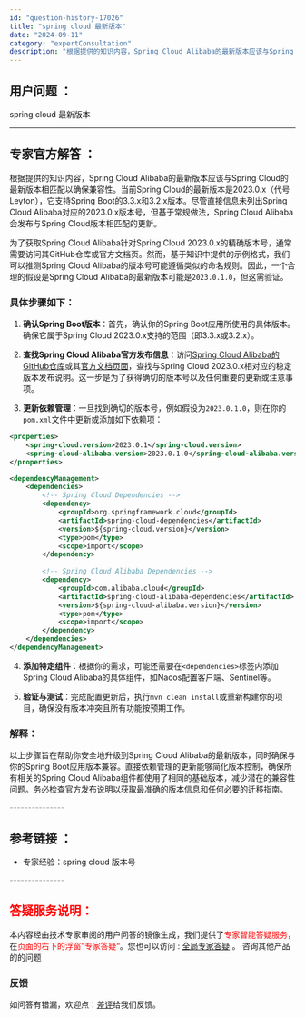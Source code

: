 ```yaml
---
id: "question-history-17026"
title: "spring cloud 最新版本"
date: "2024-09-11"
category: "expertConsultation"
description: "根据提供的知识内容，Spring Cloud Alibaba的最新版本应该与Spring Cloud的最新版本相匹配以确保兼容性。当前Spring Cloud的最新版本是2023.0.x（代号Leyton），它支持Spring Boot的3.3.x和3.2.x版本。尽管直接信息未列出Spring C"
---
```


## 用户问题 ： 
 spring cloud 最新版本  

---------------
## 专家官方解答 ：

根据提供的知识内容，Spring Cloud Alibaba的最新版本应该与Spring Cloud的最新版本相匹配以确保兼容性。当前Spring Cloud的最新版本是2023.0.x（代号Leyton），它支持Spring Boot的3.3.x和3.2.x版本。尽管直接信息未列出Spring Cloud Alibaba对应的2023.0.x版本号，但基于常规做法，Spring Cloud Alibaba会发布与Spring Cloud版本相匹配的更新。

为了获取Spring Cloud Alibaba针对Spring Cloud 2023.0.x的精确版本号，通常需要访问其GitHub仓库或官方文档页。然而，基于知识中提供的示例格式，我们可以推测Spring Cloud Alibaba的版本号可能遵循类似的命名规则。因此，一个合理的假设是Spring Cloud Alibaba的最新版本可能是`2023.0.1.0`，但这需验证。

### 具体步骤如下：

1. **确认Spring Boot版本**：首先，确认你的Spring Boot应用所使用的具体版本。确保它属于Spring Cloud 2023.0.x支持的范围（即3.3.x或3.2.x）。

2. **查找Spring Cloud Alibaba官方发布信息**：访问[Spring Cloud Alibaba的GitHub仓库](https://github.com/alibaba/spring-cloud-alibaba)或其[官方文档页面](https://github.com/alibaba/spring-cloud-alibaba)，查找与Spring Cloud 2023.0.x相对应的稳定版本发布说明。这一步是为了获得确切的版本号以及任何重要的更新或注意事项。

3. **更新依赖管理**：一旦找到确切的版本号，例如假设为`2023.0.1.0`，则在你的`pom.xml`文件中更新或添加如下依赖项：

```xml
<properties>
    <spring-cloud.version>2023.0.1</spring-cloud.version>
    <spring-cloud-alibaba.version>2023.0.1.0</spring-cloud-alibaba.version>
</properties>

<dependencyManagement>
    <dependencies>
        <!-- Spring Cloud Dependencies -->
        <dependency>
            <groupId>org.springframework.cloud</groupId>
            <artifactId>spring-cloud-dependencies</artifactId>
            <version>${spring-cloud.version}</version>
            <type>pom</type>
            <scope>import</scope>
        </dependency>
        
        <!-- Spring Cloud Alibaba Dependencies -->
        <dependency>
            <groupId>com.alibaba.cloud</groupId>
            <artifactId>spring-cloud-alibaba-dependencies</artifactId>
            <version>${spring-cloud-alibaba.version}</version>
            <type>pom</type>
            <scope>import</scope>
        </dependency>
    </dependencies>
</dependencyManagement>
```

4. **添加特定组件**：根据你的需求，可能还需要在`<dependencies>`标签内添加Spring Cloud Alibaba的具体组件，如Nacos配置客户端、Sentinel等。

5. **验证与测试**：完成配置更新后，执行`mvn clean install`或重新构建你的项目，确保没有版本冲突且所有功能按预期工作。

### 解释：
以上步骤旨在帮助你安全地升级到Spring Cloud Alibaba的最新版本，同时确保与你的Spring Boot应用版本兼容。直接依赖管理的更新能够简化版本控制，确保所有相关的Spring Cloud Alibaba组件都使用了相同的基础版本，减少潜在的兼容性问题。务必检查官方发布说明以获取最准确的版本信息和任何必要的迁移指南。


<font color="#949494">---------------</font> 


## 参考链接 ：

* 专家经验：spring cloud 版本号 


 <font color="#949494">---------------</font> 
 


## <font color="#FF0000">答疑服务说明：</font> 

本内容经由技术专家审阅的用户问答的镜像生成，我们提供了<font color="#FF0000">专家智能答疑服务</font>，在<font color="#FF0000">页面的右下的浮窗”专家答疑“</font>。您也可以访问 : [全局专家答疑](https://answer.opensource.alibaba.com/docs/intro) 。 咨询其他产品的的问题

### 反馈
如问答有错漏，欢迎点：[差评](https://ai.nacos.io/user/feedbackByEnhancerGradePOJOID?enhancerGradePOJOId=17061)给我们反馈。
